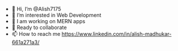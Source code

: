 - 👋 Hi, I’m @Alish7175
- 👀 I’m interested in Web Development
- 🌱 I am working on MERN apps
- 💞️ Ready to collaborate
- 📫 How to reach me https://www.linkedin.com/in/alish-madhukar-661a271a3/

<!---
Alish7175/Alish7175 is a ✨ special ✨ repository because its `README.md` (this file) appears on your GitHub profile.
You can click the Preview link to take a look at your changes.
--->
